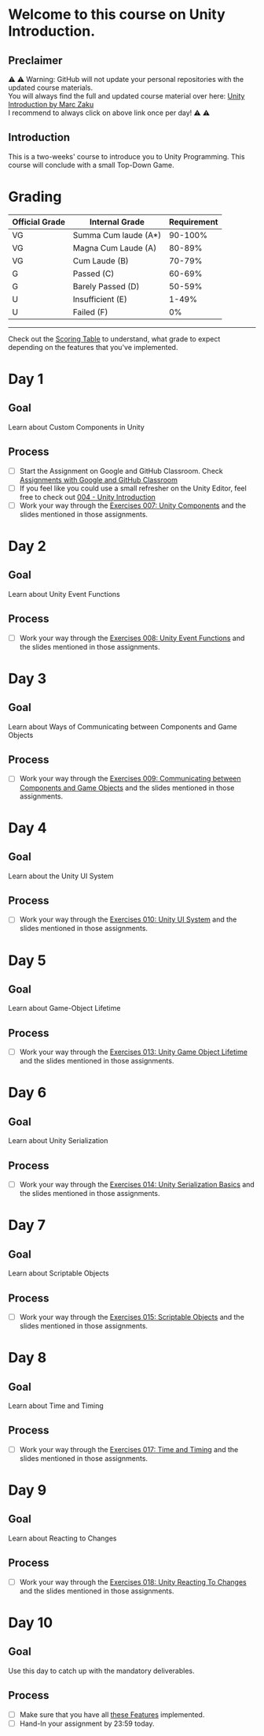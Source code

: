 # Welcome to this course on Unity Introduction.

## Preclaimer

⚠️ ⚠️ Warning: GitHub will not update your personal repositories with the updated course materials.\
You will always find the full and updated course material over here: [Unity Introduction by Marc Zaku](http://github.com/marczaku/unity-introduction/)\
I recommend to always click on above link once per day! ⚠️ ⚠️

## Introduction

This is a two-weeks' course to introduce you to Unity Programming. This course will conclude with a small Top-Down Game.


# Grading

| Official Grade | Internal Grade  |  Requirement |
|--------------|-------|:-------------|
|VG|Summa Cum laude (A*)| 90-100% |
|VG| Magna Cum Laude (A)| 80-89% |
|VG|Cum Laude (B)| 70-79% |
|G|Passed (C)| 60-69% |
|G|Barely Passed (D)| 50-59% |
|U|Insufficient (E)| 1-49% |
|U|Failed (F)| 0% |
-------------------------------

Check out the [Scoring Table](assignments/small-theft-auto.md) to understand, what grade to expect depending on the features that you've implemented.

# Day 1
## Goal
Learn about Custom Components in Unity
## Process
- [ ] Start the Assignment on Google and GitHub Classroom. Check [Assignments with Google and GitHub Classroom](https://gist.github.com/marczaku/3b1853ee30575093b106ecc480d563b2)
- [ ] If you feel like you could use a small refresher on the Unity Editor, feel free to check out [004 - Unity Introduction](slides/004-unity-introduction.md)
- [ ] Work your way through the [Exercises 007: Unity Components](exercises/007-unity-components.md) and the slides mentioned in those assignments.

# Day 2
## Goal
Learn about Unity Event Functions
## Process
- [ ] Work your way through the [Exercises 008: Unity Event Functions](exercises/008-unity-event-functions.md) and the slides mentioned in those assignments.

# Day 3
## Goal
Learn about Ways of Communicating between Components and Game Objects
## Process
- [ ] Work your way through the [Exercises 009: Communicating between Components and Game Objects](exercises/009-communicating-between-gameobjects.md) and the slides mentioned in those assignments.

# Day 4
## Goal
Learn about the Unity UI System
## Process
- [ ] Work your way through the [Exercises 010: Unity UI System](exercises/010-unity-ui-system.md) and the slides mentioned in those assignments.

# Day 5
## Goal
Learn about Game-Object Lifetime
## Process
- [ ] Work your way through the [Exercises 013: Unity Game Object Lifetime](exercises/013-unity-game-object-lifetime.md) and the slides mentioned in those assignments.

# Day 6
## Goal
Learn about Unity Serialization
## Process
- [ ] Work your way through the [Exercises 014: Unity Serialization Basics](exercises/014-unity-serialization-basics.md) and the slides mentioned in those assignments.

# Day 7
## Goal
Learn about Scriptable Objects
## Process
- [ ] Work your way through the [Exercises 015: Scriptable Objects](exercises/015-scriptable-objects.md) and the slides mentioned in those assignments.

# Day 8
## Goal
Learn about Time and Timing
## Process
- [ ] Work your way through the [Exercises 017: Time and Timing](exercises/017-time-and-timing.md) and the slides mentioned in those assignments.

# Day 9
## Goal
Learn about Reacting to Changes
## Process
- [ ] Work your way through the [Exercises 018: Unity Reacting To Changes](exercises/018-unity-reacting-to-changes.md) and the slides mentioned in those assignments.

# Day 10
## Goal
Use this day to catch up with the mandatory deliverables.
## Process
- [ ] Make sure that you have all [these Features](exercises/small-theft-auto.md) implemented.
- [ ] Hand-In your assignment by 23:59 today.
